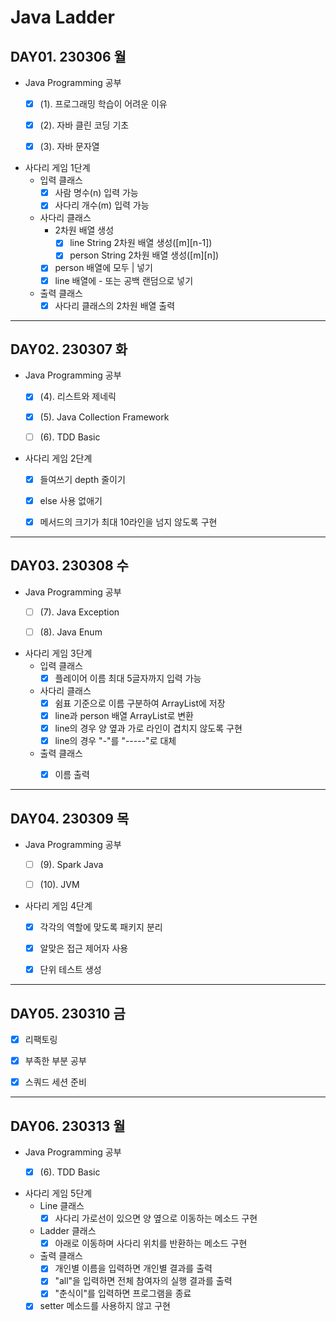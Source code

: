 # Java Ladder

## DAY01. 230306 월

- Java Programming 공부
  - [x] (1). 프로그래밍 학습이 어려운 이유
  - [x] (2). 자바 클린 코딩 기초
  - [x] (3). 자바 문자열  


- 사다리 게임 1단계
  - 입력 클래스
    - [x] 사람 명수(n) 입력 가능
    - [x] 사다리 개수(m) 입력 가능
  - 사다리 클래스
    - 2차원 배열 생성
      - [x] line String 2차원 배열 생성([m][n-1]) 
      - [x] person String 2차원 배열 생성([m][n]) 
    - [x] person 배열에 모두 | 넣기
    - [x] line 배열에 - 또는 공백 랜덤으로 넣기
  - 출력 클래스
    - [x] 사다리 클래스의 2차원 배열 출력
---
## DAY02. 230307 화

- Java Programming 공부
    - [x] (4). 리스트와 제네릭
    - [x] (5). Java Collection Framework
    - [ ] (6). TDD Basic


- 사다리 게임 2단계
  - [x] 들여쓰기 depth 줄이기
  - [x] else 사용 없애기
  - [x] 메서드의 크기가 최대 10라인을 넘지 않도록 구현


---
## DAY03. 230308 수

- Java Programming 공부
    - [ ] (7). Java Exception
    - [ ] (8). Java Enum


- 사다리 게임 3단계
  - 입력 클래스
    - [x] 플레이어 이름 최대 5글자까지 입력 가능
  - 사다리 클래스
    - [x] 쉼표 기준으로 이름 구분하여 ArrayList에 저장
    - [x] line과 person 배열 ArrayList로 변환
    - [x] line의 경우 양 옆과 가로 라인이 겹치지 않도록 구현
    - [x] line의 경우 "-"를 "-----"로 대체
  - 출력 클래스
    - [x] 이름 출력


---
## DAY04. 230309 목

- Java Programming 공부
  - [ ] (9). Spark Java
  - [ ] (10). JVM


- 사다리 게임 4단계
  - [x] 각각의 역할에 맞도록 패키지 분리
  - [x] 알맞은 접근 제어자 사용
  - [x] 단위 테스트 생성


---
## DAY05. 230310 금

- [x] 리팩토링
- [x] 부족한 부분 공부
- [x] 스쿼드 세션 준비


---
## DAY06. 230313 월

- Java Programming 공부
  - [x] (6). TDD Basic


- 사다리 게임 5단계
  - Line 클래스
    - [x] 사다리 가로선이 있으면 양 옆으로 이동하는 메소드 구현
  - Ladder 클래스 
    - [x] 아래로 이동하며 사다리 위치를 반환하는 메소드 구현
  - 출력 클래스
    - [x] 개인별 이름을 입력하면 개인별 결과를 출력
    - [x] "all"을 입력하면 전체 참여자의 실행 결과를 출력
    - [x] "춘식이"를 입력하면 프로그램을 종료
  - [x] setter 메소드를 사용하지 않고 구현